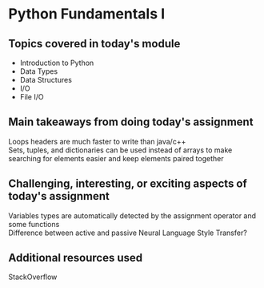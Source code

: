 # Python Fundamentals I

## Topics covered in today's module

* Introduction to Python
* Data Types
* Data Structures
* I/O
* File I/O

## Main takeaways from doing today's assignment
Loops headers are much faster to write than java/c++ \
Sets, tuples, and dictionaries can be used instead of arrays to make searching for elements easier and keep elements paired together

## Challenging, interesting, or exciting aspects of today's assignment
Variables types are automatically detected by the assignment operator and some functions \
Difference between active and passive Neural Language Style Transfer?

## Additional resources used 
StackOverflow


